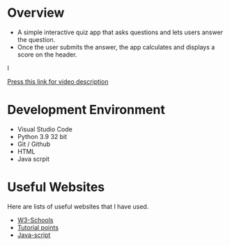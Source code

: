 # Overview

- A simple interactive quiz app that asks questions and lets users answer the question.
- Once the user submits the answer, the app calculates and displays a score on the header.


I 

[Press this link for video description ](https://youtu.be/m3MwXPTGRYM)

# Development Environment

* Visual Studio Code
* Python 3.9 32 bit
* Git / Github
* HTML
* Java scrpit 

# Useful Websites

Here are lists of useful websites that I have used.
* [W3-Schools](https://www.w3schools.com/)
* [Tutorial points](https://www.youtube.com/watch?v=qz0aGYrrlhU)
* [Java-script](https://www.youtube.com/watch?v=W6NZfCO5SIk)